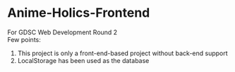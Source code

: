 # Anime-Holics-Frontend
For GDSC Web Development Round 2
<br>
Few points:
<ol>
   <li>This project is only a front-end-based project without back-end support</li>
   <li>LocalStorage has been used as the database</li>
</ol>

